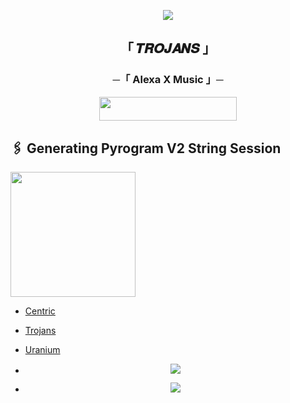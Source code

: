 <p align="center"><a href="https://telegram.me/About_Alexander"><img src="https://te.legra.ph/file/c4f1eb293bcadd769caab.jpg"></a></p>

<h2 align="center">
  「 𝑻𝑹𝑶𝑱𝑨𝑵𝑺 」

<h3 align="center">
    ─「 Alexa X Music 」─
</h3>

<p align="center"><a href="https://dashboard.heroku.com/new?template=https://github.com/Alex-Trojans/TheAlexaMusic.git"> <img src="https://img.shields.io/badge/Deploy%20On%20Heroku-black?style=for-the-badge&logo=heroku" width="220" height="38.45"/></a></p>

## 🖇 Generating Pyrogram V2 String Session

<p>
<a href="https://t.me/All_Session_Bot"><img src="https://img.shields.io/badge/Generate%20On%20Bot-blueviolet?style=for-the-badge&logo=appveyor" width="200""/></a>





</p>

- [Centric](https://t.me/Developer_Centric)

- [Trojans](https://t.me/About_Alexander)

- [Uranium](https://t.me/YOUR_URANIUM)

- <p align="center"><a href="https://t.me/Trojans_Association"><img src="https://img.shields.io/badge/-Support%20Group-blue.svg?style=for-the-badge&logo=Telegram"></a>

- </p><p align="center"><a href="https://t.me/Trojans_Community"><img src="https://img.shields.io/badge/-Support%20Channel-blue.svg?style=for-the-badge&logo=Telegram"></a>

</p>


